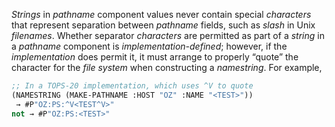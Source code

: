 



*Strings* in *pathname* component values never contain special *characters* that represent separation between *pathname* fields, such as *slash* in Unix *filenames*. Whether separator *characters* are permitted as part of a *string* in a *pathname* component is *implementation-defined*; however, if the *implementation* does permit it, it must arrange to properly “quote” the character for the *file system* when constructing a *namestring*. For example, 


```lisp
;; In a TOPS-20 implementation, which uses ^V to quote 
(NAMESTRING (MAKE-PATHNAME :HOST "OZ" :NAME "<TEST>")) 
 → #P"OZ:PS:^V<TEST^V>" 
not → #P"OZ:PS:<TEST>" 
```